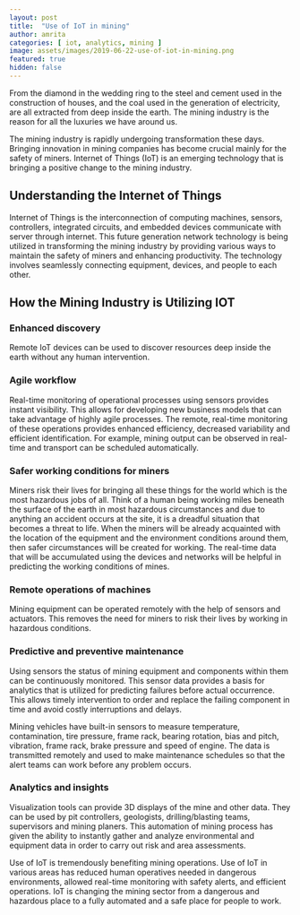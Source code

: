 ```yaml
---
layout: post
title:  "Use of IoT in mining"
author: amrita
categories: [ iot, analytics, mining ]
image: assets/images/2019-06-22-use-of-iot-in-mining.png
featured: true
hidden: false
---
```

From the diamond in the wedding ring to the steel and cement used in the construction of houses, and the coal used in the generation of electricity, are all extracted from deep inside the earth. The mining industry is the reason for all the luxuries we have around us.

The mining industry is rapidly undergoing transformation these days. Bringing innovation in mining companies has become crucial mainly for the safety of miners. Internet of Things (IoT) is an emerging technology that is bringing a positive change to the mining industry.

## Understanding the Internet of Things

Internet of Things is the interconnection of computing machines, sensors, controllers, integrated circuits, and embedded devices communicate with server through internet. This future generation network technology is being utilized in transforming the mining industry by providing various ways to maintain the safety of miners and enhancing productivity. The technology involves seamlessly connecting equipment, devices, and people to each other.

## How the Mining Industry is Utilizing IOT

### Enhanced discovery

Remote IoT devices can be used to discover resources deep inside the earth without any human intervention.

### Agile workflow

Real-time monitoring of operational processes using sensors provides instant visibility. This allows for developing new business models that can take advantage of highly agile processes. The remote, real-time monitoring of these operations provides enhanced efficiency, decreased variability and efficient identification.  For example, mining output can be observed in real-time and transport can be scheduled automatically.

### Safer working conditions for miners

Miners risk their lives for bringing all these things for the world which is the most hazardous jobs of all. Think of a human being working miles beneath the surface of the earth in most hazardous circumstances and due to anything an accident occurs at the site, it is a dreadful situation that becomes a threat to life. When the miners will be already acquainted with the location of the equipment and the environment conditions around them, then safer circumstances will be created for working. The real-time data that will be accumulated using the devices and networks will be helpful in predicting the working conditions of mines.

### Remote operations of machines

Mining equipment can be operated remotely with the help of sensors and actuators. This removes the need for miners to risk their lives by working in hazardous conditions.

### Predictive and preventive maintenance

Using sensors the status of mining equipment and components within them can be continuously monitored. This sensor data provides a basis for analytics that is utilized for predicting failures before actual occurrence. This allows timely intervention to order and replace the failing component in time and avoid costly interruptions and delays.

Mining vehicles have built-in sensors to measure temperature, contamination, tire pressure, frame rack, bearing rotation, bias and pitch, vibration, frame rack, brake pressure and speed of engine. The data is transmitted remotely and used to make maintenance schedules so that the alert teams can work before any problem occurs.

### Analytics and insights

Visualization tools can provide 3D displays of the mine and other data. They can be used by pit controllers, geologists, drilling/blasting teams, supervisors and mining planers. This automation of mining process has given the ability to instantly gather and analyze environmental and equipment data in order to carry out risk and area assessments.

Use of IoT is tremendously benefiting mining operations. Use of IoT in various areas has reduced human operatives needed in dangerous environments, allowed real-time monitoring with safety alerts, and efficient operations. IoT is changing the mining sector from a dangerous and hazardous place to a fully automated and a safe place for people to work.
